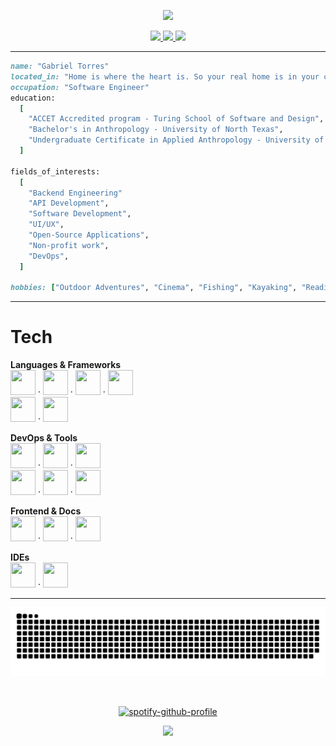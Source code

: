<p align="center">
  <img src="https://capsule-render.vercel.app/api?type=waving&color=timeGradient&height=300&section=header&text=Gabriel%20Torres&fontSize=90&animation=twinkling&fontAlignY=38&desc=Software%20Engineer&descAlignY=51&descAlign=62"/>
</p>


<div id="header" align="center">  
<div id="badges">

  <a href="https://www.linkedin.com/in/gabrieltt//">
  <img height="50" src="https://github.com/user-attachments/assets/c740e2f2-8bbc-4be1-af5a-b03e6391524a"/>
</a>

  <a href="mailto:thomastgtorres21@gmail.com">
    <img height="50" src="https://github.com/user-attachments/assets/bcb6e1ba-02dc-404b-b523-0339f0f4a310"/>
  </a>
  
  <a href="https://www.gabe-torres.com/">
    <img height="50" src="https://github.com/user-attachments/assets/0636909c-657b-49f4-b1e3-489c3c1afda2"/>
  </a>
</div>
  </div>

---

```ruby
name: "Gabriel Torres"
located_in: "Home is where the heart is. So your real home is in your chest"
occupation: "Software Engineer"
education:
  [
    "ACCET Accredited program - Turing School of Software and Design",
    "Bachelor's in Anthropology - University of North Texas",
    "Undergraduate Certificate in Applied Anthropology - University of North Texas",
  ]

fields_of_interests:
  [
    "Backend Engineering"
    "API Development",
    "Software Development",
    "UI/UX",
    "Open-Source Applications",
    "Non-profit work",
    "DevOps",
  ]

hobbies: ["Outdoor Adventures", "Cinema", "Fishing", "Kayaking", "Reading"]
```

---

# Tech

**Languages & Frameworks**  
<img src="https://cdn.jsdelivr.net/gh/devicons/devicon@latest/icons/ruby/ruby-original.svg" width="40" height="40" /> · <img src="https://cdn.jsdelivr.net/gh/devicons/devicon@latest/icons/python/python-original.svg" width="40" height="40" /> · <img src="https://devicon-website.vercel.app/api/javascript/original.svg" width="40" height="40" /> · <img src="https://cdn.jsdelivr.net/gh/devicons/devicon@latest/icons/graphql/graphql-plain.svg" width="40" height="40" />  
<img src="https://cdn.jsdelivr.net/gh/devicons/devicon@latest/icons/rails/rails-plain.svg" width="40" height="40" /> · <img src="https://cdn.jsdelivr.net/gh/devicons/devicon@latest/icons/bootstrap/bootstrap-original.svg" width="40" height="40" />

**DevOps & Tools**  
<img src="https://cdn.jsdelivr.net/gh/devicons/devicon@latest/icons/git/git-plain.svg" width="40" height="40" /> · <img src="https://devicon-website.vercel.app/api/github/original.svg?color=%232A05F1" width="40" height="40" /> · <img src="https://cdn.jsdelivr.net/gh/devicons/devicon@latest/icons/postgresql/postgresql-original.svg" width="40" height="40" />  
<img src="https://cdn.jsdelivr.net/gh/devicons/devicon@latest/icons/heroku/heroku-plain.svg" width="40" height="40" /> · <img src="https://devicon-website.vercel.app/api/circleci/plain.svg?color=%23A1963D" width="40" height="40" /> · <img src="https://cdn.jsdelivr.net/gh/devicons/devicon@latest/icons/postman/postman-original.svg" width="40" height="40" />

**Frontend & Docs**  
<img src="https://cdn.jsdelivr.net/gh/devicons/devicon@latest/icons/html5/html5-original.svg" width="40" height="40" /> · <img src="https://cdn.jsdelivr.net/gh/devicons/devicon@latest/icons/css3/css3-original.svg" width="40" height="40" /> · <img src="https://devicon-website.vercel.app/api/markdown/original.svg?color=%235F62C5" width="40" height="40" />

**IDEs**  
<img src="https://cdn.jsdelivr.net/gh/devicons/devicon@latest/icons/vscode/vscode-original.svg" width="40" height="40" /> · <img src="https://cdn.jsdelivr.net/gh/devicons/devicon@latest/icons/pycharm/pycharm-original.svg" width="40" height="40" />

---

![snake gif](https://github.com/Gabe-Torres/Gabe-Torres/blob/output/github-snake-dark.svg)
<div id="header" align="center">

<img src="https://komarev.com/ghpvc/?username=Gabe-Torres&style=flat-square&color=blue" alt=""/>

 [![spotify-github-profile](https://spotify-github-profile.kittinanx.com/api/view?uid=xo-til-we-overdose%E0%A5%90&cover_image=true&theme=novatorem&show_offline=false&background_color=121212&interchange=false&bar_color=d5d0d0&bar_color_cover=false)](https://github.com/kittinan/spotify-github-profile)
</div>


<p align="center">
  <img src="https://capsule-render.vercel.app/api?type=waving&color=timeGradient&height=100&section=footer"/>
</p>






